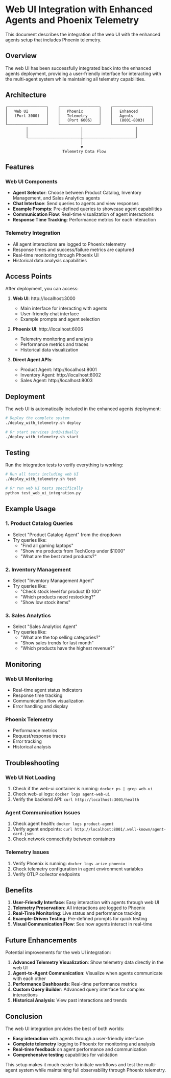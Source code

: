 # Web UI Integration with Enhanced Agents and Phoenix Telemetry

This document describes the integration of the web UI with the enhanced agents setup that includes Phoenix telemetry.

## Overview

The web UI has been successfully integrated back into the enhanced agents deployment, providing a user-friendly interface for interacting with the multi-agent system while maintaining all telemetry capabilities.

## Architecture

```
┌─────────────────┐    ┌─────────────────┐    ┌─────────────────┐
│   Web UI        │    │   Phoenix       │    │   Enhanced      │
│   (Port 3000)   │    │   Telemetry     │    │   Agents        │
│                 │    │   (Port 6006)   │    │   (8001-8003)   │
└─────────────────┘    └─────────────────┘    └─────────────────┘
         │                       │                       │
         │                       │                       │
         └───────────────────────┼───────────────────────┘
                                 │
                                 ▼
                         Telemetry Data Flow
```

## Features

### Web UI Components
- **Agent Selector**: Choose between Product Catalog, Inventory Management, and Sales Analytics agents
- **Chat Interface**: Send queries to agents and view responses
- **Example Prompts**: Pre-defined queries to showcase agent capabilities
- **Communication Flow**: Real-time visualization of agent interactions
- **Response Time Tracking**: Performance metrics for each interaction

### Telemetry Integration
- All agent interactions are logged to Phoenix telemetry
- Response times and success/failure metrics are captured
- Real-time monitoring through Phoenix UI
- Historical data analysis capabilities

## Access Points

After deployment, you can access:

1. **Web UI**: http://localhost:3000
   - Main interface for interacting with agents
   - User-friendly chat interface
   - Example prompts and agent selection

2. **Phoenix UI**: http://localhost:6006
   - Telemetry monitoring and analysis
   - Performance metrics and traces
   - Historical data visualization

3. **Direct Agent APIs**:
   - Product Agent: http://localhost:8001
   - Inventory Agent: http://localhost:8002
   - Sales Agent: http://localhost:8003

## Deployment

The web UI is automatically included in the enhanced agents deployment:

```bash
# Deploy the complete system
./deploy_with_telemetry.sh deploy

# Or start services individually
./deploy_with_telemetry.sh start
```

## Testing

Run the integration tests to verify everything is working:

```bash
# Run all tests including web UI
./deploy_with_telemetry.sh test

# Or run web UI tests specifically
python test_web_ui_integration.py
```

## Example Usage

### 1. Product Catalog Queries
- Select "Product Catalog Agent" from the dropdown
- Try queries like:
  - "Find all gaming laptops"
  - "Show me products from TechCorp under $1000"
  - "What are the best rated products?"

### 2. Inventory Management
- Select "Inventory Management Agent"
- Try queries like:
  - "Check stock level for product ID 100"
  - "Which products need restocking?"
  - "Show low stock items"

### 3. Sales Analytics
- Select "Sales Analytics Agent"
- Try queries like:
  - "What are the top selling categories?"
  - "Show sales trends for last month"
  - "Which products have the highest revenue?"

## Monitoring

### Web UI Monitoring
- Real-time agent status indicators
- Response time tracking
- Communication flow visualization
- Error handling and display

### Phoenix Telemetry
- Performance metrics
- Request/response traces
- Error tracking
- Historical analysis

## Troubleshooting

### Web UI Not Loading
1. Check if the web-ui container is running: `docker ps | grep web-ui`
2. Check web-ui logs: `docker logs agent-web-ui`
3. Verify the backend API: `curl http://localhost:3001/health`

### Agent Communication Issues
1. Check agent health: `docker logs product-agent`
2. Verify agent endpoints: `curl http://localhost:8001/.well-known/agent-card.json`
3. Check network connectivity between containers

### Telemetry Issues
1. Verify Phoenix is running: `docker logs arize-phoenix`
2. Check telemetry configuration in agent environment variables
3. Verify OTLP collector endpoints

## Benefits

1. **User-Friendly Interface**: Easy interaction with agents through web UI
2. **Telemetry Preservation**: All interactions are logged to Phoenix
3. **Real-Time Monitoring**: Live status and performance tracking
4. **Example-Driven Testing**: Pre-defined prompts for quick testing
5. **Visual Communication Flow**: See how agents interact in real-time

## Future Enhancements

Potential improvements for the web UI integration:

1. **Advanced Telemetry Visualization**: Show telemetry data directly in the web UI
2. **Agent-to-Agent Communication**: Visualize when agents communicate with each other
3. **Performance Dashboards**: Real-time performance metrics
4. **Custom Query Builder**: Advanced query interface for complex interactions
5. **Historical Analysis**: View past interactions and trends

## Conclusion

The web UI integration provides the best of both worlds:
- **Easy interaction** with agents through a user-friendly interface
- **Complete telemetry** logging to Phoenix for monitoring and analysis
- **Real-time feedback** on agent performance and communication
- **Comprehensive testing** capabilities for validation

This setup makes it much easier to initiate workflows and test the multi-agent system while maintaining full observability through Phoenix telemetry. 